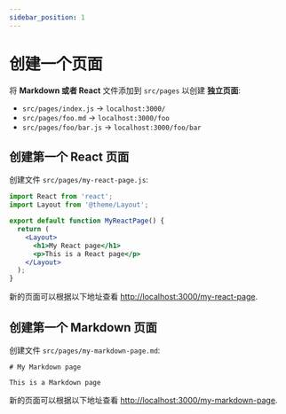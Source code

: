 ```yaml
---
sidebar_position: 1
---
```


# 创建一个页面

将 **Markdown 或者 React** 文件添加到 `src/pages` 以创建 **独立页面**:

- `src/pages/index.js` → `localhost:3000/`
- `src/pages/foo.md` → `localhost:3000/foo`
- `src/pages/foo/bar.js` → `localhost:3000/foo/bar`

## 创建第一个 React 页面

创建文件 `src/pages/my-react-page.js`:

```jsx title="src/pages/my-react-page.js"
import React from 'react';
import Layout from '@theme/Layout';

export default function MyReactPage() {
  return (
    <Layout>
      <h1>My React page</h1>
      <p>This is a React page</p>
    </Layout>
  );
}
```

新的页面可以根据以下地址查看 [http://localhost:3000/my-react-page](http://localhost:3000/my-react-page).

## 创建第一个 Markdown 页面

创建文件 `src/pages/my-markdown-page.md`:

```mdx title="src/pages/my-markdown-page.md"
# My Markdown page

This is a Markdown page
```

新的页面可以根据以下地址查看 [http://localhost:3000/my-markdown-page](http://localhost:3000/my-markdown-page).
